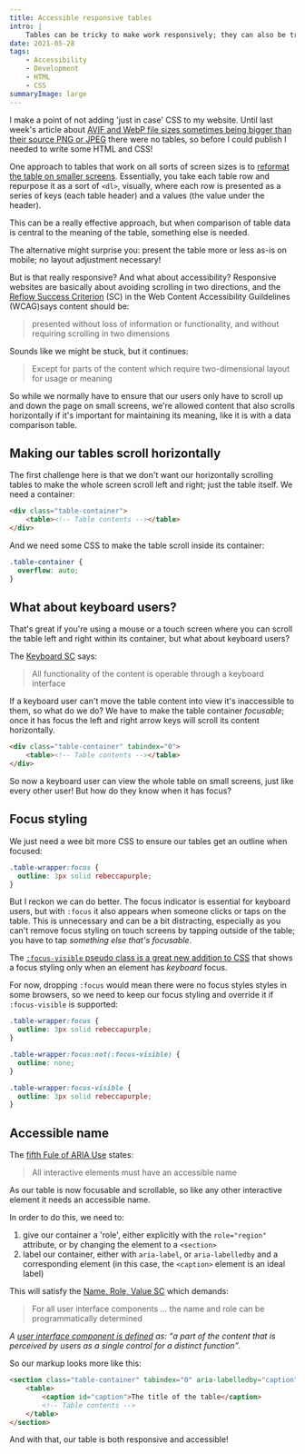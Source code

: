 ```yaml
---
title: Accessible responsive tables
intro: |
    Tables can be tricky to make work responsively; they can also be tricky to make accessible. Here's a step by step guide to making your tables both!
date: 2021-05-28
tags:
    - Accessibility
    - Development
    - HTML
    - CSS
summaryImage: large
---
```


I make a point of not adding 'just in case' CSS to my website. Until last week's article about [AVIF and WebP file sizes sometimes being bigger than their source PNG or JPEG](/blog/avif-and-webp-are-not-always-better-than-png-and-jpg) there were no tables, so before I could publish I needed to write some HTML and CSS!

One approach to tables that work on all sorts of screen sizes is to [reformat the table on smaller screens](https://www.afenwick.com/blog/2021/responsive-accessible-table/). Essentially, you take each table row and repurpose it as a sort of `<dl>`, visually, where each row is presented as a series of keys (each table header) and a values (the value under the header).

This can be a really effective approach, but when comparison of table data is central to the meaning of the table, something else is needed.

The alternative might surprise you: present the table more or less as-is on mobile; no layout adjustment necessary!

But is that really responsive? And what about accessibility? Responsive websites are basically about avoiding scrolling in two directions, and the [Reflow Success Criterion](https://www.w3.org/TR/WCAG21/#reflow) (SC) in the Web Content Accessibility Guildelines (WCAG)says content should be:

> presented without loss of information or functionality, and without requiring scrolling in two dimensions

Sounds like we might be stuck, but it continues:

> Except for parts of the content which require two-dimensional layout for usage or meaning

So while we normally have to ensure that our users only have to scroll up and down the page on small screens, we're allowed content that also scrolls horizontally if it's important for maintaining its meaning, like it is with a data comparison table.


## Making our tables scroll horizontally

The first challenge here is that we don't want our horizontally scrolling tables to make the whole screen scroll left and right; just the table itself. We need a container:

```html
<div class="table-container">
    <table><!-- Table contents --></table>
</div>
```

And we need some CSS to make the table scroll inside its container:

```css
.table-container {
  overflow: auto;
}
```


## What about keyboard users?

That's great if you're using a mouse or a touch screen where you can scroll the table left and right within its container, but what about keyboard users?

The [Keyboard SC](https://www.w3.org/TR/WCAG21/#keyboard) says:

> All functionality of the content is operable through a keyboard interface

If a keyboard user can't move the table content into view it's inaccessible to them, so what do we do? We have to make the table container *focusable*; once it has focus the left and right arrow keys will scroll its content horizontally.

```html
<div class="table-container" tabindex="0">
    <table><!-- Table contents --></table>
</div>
```

So now a keyboard user can view the whole table on small screens, just like every other user! But how do they know when it has focus?


## Focus styling

We just need a wee bit more CSS to ensure our tables get an outline when focused:

```css
.table-wrapper:focus {
  outline: 3px solid rebeccapurple;
}
```

But I reckon we can do better. The focus indicator is essential for keyboard users, but with `:focus` it also appears when someone clicks or taps on the table. This is unnecessary and can be a bit distracting, especially as you can't remove focus styling on touch screens by tapping outside of the table; you have to tap *something else that's focusable*.

The [`:focus-visible` pseudo class is a great new addition to CSS](/blog/refining-focus-styles-with-focus-visible) that shows a focus styling only when an element has *keyboard* focus.

For now, dropping `:focus` would mean there were no focus styles styles in some browsers, so we need to keep our focus styling and override it if `:focus-visible` is supported:

```css
.table-wrapper:focus {
  outline: 3px solid rebeccapurple;
}

.table-wrapper:focus:not(:focus-visible) {
  outline: none;
}

.table-wrapper:focus-visible {
  outline: 3px solid rebeccapurple;
}
```


## Accessible name

The [fifth Fule of ARIA Use](https://www.w3.org/TR/using-aria/#fifthrule) states:

> All interactive elements must have an accessible name

As our table is now focusable and scrollable, so like any other interactive element it needs an accessible name.

In order to do this, we need to:

1. give our container a 'role', either explicitly with the `role="region"` attribute, or by changing the element to a `<section>`
2. label our container, either with `aria-label`, or `aria-labelledby` and a corresponding element (in this case, the `<caption>` element is an ideal label)

This will satisfy the [Name, Role, Value SC](https://www.w3.org/TR/WCAG21/#name-role-value) which demands:

> For all user interface components … the name and role can be programmatically determined

<i>A [user interface component is defined](https://www.w3.org/TR/WCAG21/#dfn-user-interface-components) as: <q>a part of the content that is perceived by users as a single control for a distinct function</q>.</i>

So our markup looks more like this:

```html
<section class="table-container" tabindex="0" aria-labelledby="caption">
    <table>
        <caption id="caption">The title of the table</caption>
        <!-- Table contents -->
    </table>
</section>
```

And with that, our table is both responsive and accessible!
